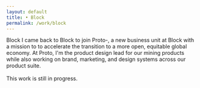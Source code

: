 ```yaml
---
layout: default 
title: • Block
permalink: /work/block
---
```


 <div class="col-8">
        <span class="title">Block</span>
        <span class="subtitle">I came back to Block to join Proto-, a new business unit at Block with a mission to to accelerate the transition to a more open, equitable global economy. At Proto, I'm the product design lead for our mining products while also working on brand, marketing, and design systems across our product suite. <br><br>This work is still in progress.</span> 
    </div>

